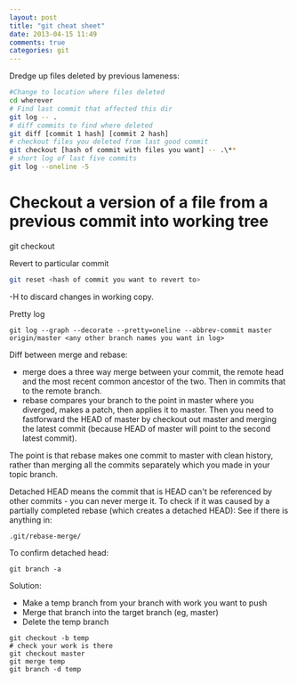 ```yaml
---
layout: post
title: "git cheat sheet"
date: 2013-04-15 11:49
comments: true
categories: git
---
```

Dredge up files deleted by previous lameness:
```bash
#Change to location where files deleted
cd wherever
# Find last commit that affected this dir
git log -- .
# diff commits to find where deleted
git diff [commit 1 hash] [commit 2 hash]
# checkout files you deleted from last good commit
git checkout [hash of commit with files you want] -- .\**
# short log of last five commits
git log --oneline -5
```

# Checkout a version of a file from a previous commit into working tree
git checkout <hash of previous commit> <path of file>

Revert to particular commit
```bash
git reset <hash of commit you want to revert to>
```
-H to discard changes in working copy.


Pretty log
```
git log --graph --decorate --pretty=oneline --abbrev-commit master origin/master <any other branch names you want in log>
```

Diff between merge and rebase:
* merge does a three way merge between your commit, the remote head and the most recent common ancestor of the two.  Then in commits that to the remote branch.
* rebase compares your branch to the point in master where you diverged, makes a patch, then applies it to master.  Then you need to fastforward the HEAD of master by checkout out master and merging the latest commit (because HEAD of master will point to the second latest commit).

The point is that rebase makes one commit to master with clean history, rather than merging all the commits separately which you made in your topic branch.

Detached HEAD means the commit that is HEAD can't be referenced by other commits - you can never merge it.
To check if it was caused by a partially completed rebase (which creates a detached HEAD):
See if there is anything in:
```
.git/rebase-merge/
```
To confirm detached head:
```
git branch -a
```

Solution: 
* Make a temp branch from your branch with work you want to push
* Merge that branch into the target branch (eg, master)
* Delete the temp branch
```
git checkout -b temp
# check your work is there
git checkout master
git merge temp
git branch -d temp
```




